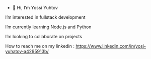 - 👋 Hi, I’m Yossi Yuhtov

I’m interested in fullstack development

I’m currently learning Node.js and Python

I’m looking to collaborate on projects

How to reach me on my linkedin : https://www.linkedin.com/in/yosi-yuhatov-a4295913b/

